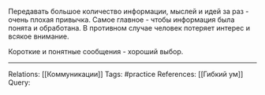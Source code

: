 Передавать большое количество информации, мыслей и идей за раз - очень плохая привычка. Самое главное - чтобы информация была понята и обработана. В противном случае человек потеряет интерес и всякое внимание. 

Короткие и понятные сообщения - хороший выбор.

___
Relations: [[Коммуникации]] 
Tags: #practice 
References: [[Гибкий ум]] 
Query: 